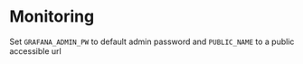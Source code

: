 # Monitoring
Set `GRAFANA_ADMIN_PW` to default admin password and `PUBLIC_NAME` to a public accessible url
